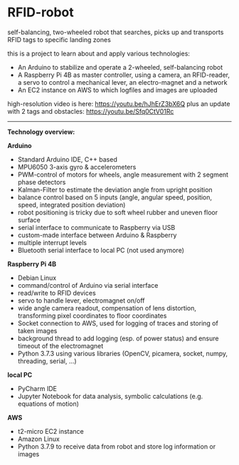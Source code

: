 # RFID-robot
self-balancing, two-wheeled robot that searches, picks up and transports RFID tags to specific landing zones

this is a project to learn about and apply various technologies:
- An Arduino to stabilize and operate a 2-wheeled, self-balancing robot
- A Raspberry Pi 4B as master controller, using a camera, an RFID-reader, a servo to control a mechanical lever, an electro-magnet and a network
- An EC2 instance on AWS to which logfiles and images are uploaded

high-resolution video is here: https://youtu.be/hJhErZ3bX6Q
plus an update with 2 tags and obstacles: https://youtu.be/Sfq0CtV01Rc

---------------------------
**Technology overview:**

**Arduino**
- Standard Arduino IDE, C++ based
- MPU6050 3-axis gyro & accelerometers
- PWM-control of motors for wheels, angle measurement with 2 segment phase detectors
- Kalman-Filter to estimate the deviation angle from upright position
- balance control based on 5 inputs (angle, angular speed, position, speed, integrated position deviation)
- robot positioning is tricky due to soft wheel rubber and uneven floor surface
- serial interface to communicate to Raspberry via USB
- custom-made interface between Arduino & Raspberry
- multiple interrupt levels
- Bluetooth serial interface to local PC (not used anymore)

**Raspberry Pi 4B**
- Debian Linux 
- command/control of Arduino via serial interface
- read/write to RFID devices
- servo to handle lever, electromagnet on/off
- wide angle camera readout, compensation of lens distortion, transforming pixel coordinates to floor coordinates
- Socket connection to AWS, used for logging of traces and storing of taken images
- background thread to add logging (esp. of power status) and ensure timeout of the electromagnet
- Python 3.7.3 using various libraries (OpenCV, picamera, socket, numpy, threading, serial, ...)

**local PC**
- PyCharm IDE
- Jupyter Notebook for data analysis, symbolic calculations (e.g. equations of motion)

**AWS**
- t2-micro EC2 instance
- Amazon Linux
- Python 3.7.9 to receive data from robot and store log information or images
